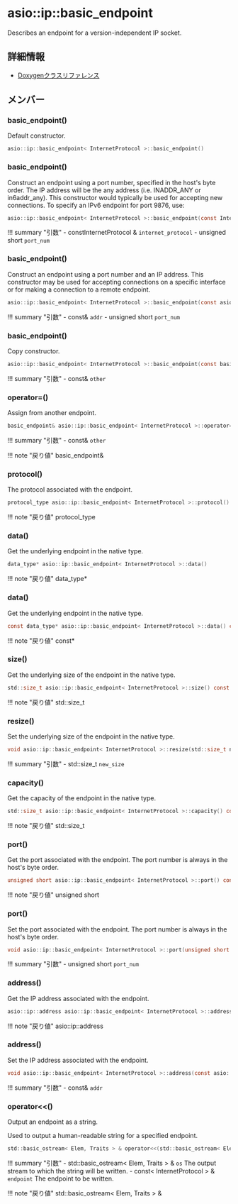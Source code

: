 # asio::ip::basic_endpoint

Describes an endpoint for a version-independent IP socket. 

## 詳細情報

- [Doxygenクラスリファレンス](https://lang-ship.com/reference/ESP32/latest/classasio_1_1ip_1_1basic__endpoint.html)

## メンバー





### basic_endpoint()
Default constructor.


```c
asio::ip::basic_endpoint< InternetProtocol >::basic_endpoint()
```



### basic_endpoint()


Construct an endpoint using a port number, specified in the host's byte order. The IP address will be the any address (i.e. INADDR_ANY or in6addr_any). This constructor would typically be used for accepting new connections. 
To specify an IPv6  endpoint for port 9876, use:  
```c
asio::ip::basic_endpoint< InternetProtocol >::basic_endpoint(const InternetProtocol &internet_protocol, unsigned short port_num)
```

!!! summary "引数"
	- constInternetProtocol & `internet_protocol` 
	- unsigned short `port_num` 



### basic_endpoint()


Construct an endpoint using a port number and an IP address. This constructor may be used for accepting connections on a specific interface or for making a connection to a remote endpoint. 
```c
asio::ip::basic_endpoint< InternetProtocol >::basic_endpoint(const asio::ip::address &addr, unsigned short port_num)
```

!!! summary "引数"
	- const& `addr` 
	- unsigned short `port_num` 



### basic_endpoint()
Copy constructor.


```c
asio::ip::basic_endpoint< InternetProtocol >::basic_endpoint(const basic_endpoint &other)
```

!!! summary "引数"
	- const& `other` 



### operator=()
Assign from another endpoint.


```c
basic_endpoint& asio::ip::basic_endpoint< InternetProtocol >::operator=(const basic_endpoint &other)
```

!!! summary "引数"
	- const& `other` 

!!! note "戻り値"
	basic_endpoint&



### protocol()
The protocol associated with the endpoint.


```c
protocol_type asio::ip::basic_endpoint< InternetProtocol >::protocol() const
```

!!! note "戻り値"
	protocol_type



### data()
Get the underlying endpoint in the native type.


```c
data_type* asio::ip::basic_endpoint< InternetProtocol >::data()
```

!!! note "戻り値"
	data_type*



### data()
Get the underlying endpoint in the native type.


```c
const data_type* asio::ip::basic_endpoint< InternetProtocol >::data() const
```

!!! note "戻り値"
	const*



### size()
Get the underlying size of the endpoint in the native type.


```c
std::size_t asio::ip::basic_endpoint< InternetProtocol >::size() const
```

!!! note "戻り値"
	std::size_t



### resize()
Set the underlying size of the endpoint in the native type.


```c
void asio::ip::basic_endpoint< InternetProtocol >::resize(std::size_t new_size)
```

!!! summary "引数"
	- std::size_t `new_size` 



### capacity()
Get the capacity of the endpoint in the native type.


```c
std::size_t asio::ip::basic_endpoint< InternetProtocol >::capacity() const
```

!!! note "戻り値"
	std::size_t



### port()


Get the port associated with the endpoint. The port number is always in the host's byte order. 
```c
unsigned short asio::ip::basic_endpoint< InternetProtocol >::port() const
```

!!! note "戻り値"
	unsigned short



### port()


Set the port associated with the endpoint. The port number is always in the host's byte order. 
```c
void asio::ip::basic_endpoint< InternetProtocol >::port(unsigned short port_num)
```

!!! summary "引数"
	- unsigned short `port_num` 



### address()
Get the IP address associated with the endpoint.


```c
asio::ip::address asio::ip::basic_endpoint< InternetProtocol >::address() const
```

!!! note "戻り値"
	asio::ip::address



### address()
Set the IP address associated with the endpoint.


```c
void asio::ip::basic_endpoint< InternetProtocol >::address(const asio::ip::address &addr)
```

!!! summary "引数"
	- const& `addr` 















### operator<<()
Output an endpoint as a string.

Used to output a human-readable string for a specified endpoint.
```c
std::basic_ostream< Elem, Traits > & operator<<(std::basic_ostream< Elem, Traits > &os, const basic_endpoint< InternetProtocol > &endpoint)
```

!!! summary "引数"
	- std::basic_ostream< Elem, Traits > & `os` The output stream to which the string will be written.
	- const< InternetProtocol > & `endpoint` The endpoint to be written.

!!! note "戻り値"
	std::basic_ostream< Elem, Traits > &




